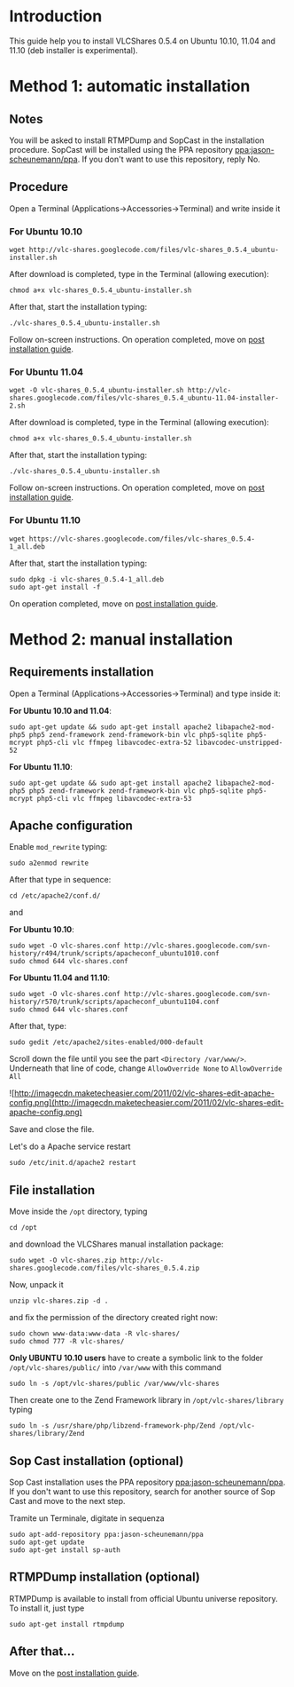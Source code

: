 # Introduction #

This guide help you to install VLCShares 0.5.4 on Ubuntu 10.10, 11.04 and 11.10 (deb installer is experimental).



# Method 1: automatic installation #

## Notes ##

You will be asked to install RTMPDump and SopCast in the installation procedure. SopCast will be installed using the PPA repository [ppa:jason-scheunemann/ppa](https://launchpad.net/~jason-scheunemann/+archive/ppa). If you don't want to use this repository, reply No.

## Procedure ##

Open a Terminal (Applications->Accessories->Terminal) and write inside it

### For Ubuntu 10.10 ###

```
wget http://vlc-shares.googlecode.com/files/vlc-shares_0.5.4_ubuntu-installer.sh
```

After download is completed, type in the Terminal (allowing execution):

```
chmod a+x vlc-shares_0.5.4_ubuntu-installer.sh
```

After that, start the installation typing:

```
./vlc-shares_0.5.4_ubuntu-installer.sh
```

Follow on-screen instructions. On operation completed, move on [post installation guide](PostInstallConfiguration054En.md).


### For Ubuntu 11.04 ###

```
wget -O vlc-shares_0.5.4_ubuntu-installer.sh http://vlc-shares.googlecode.com/files/vlc-shares_0.5.4_ubuntu-11.04-installer-2.sh
```


After download is completed, type in the Terminal (allowing execution):

```
chmod a+x vlc-shares_0.5.4_ubuntu-installer.sh
```

After that, start the installation typing:

```
./vlc-shares_0.5.4_ubuntu-installer.sh
```

Follow on-screen instructions. On operation completed, move on [post installation guide](PostInstallConfiguration054En.md).

### For Ubuntu 11.10 ###

```
wget https://vlc-shares.googlecode.com/files/vlc-shares_0.5.4-1_all.deb
```

After that, start the installation typing:

```
sudo dpkg -i vlc-shares_0.5.4-1_all.deb
sudo apt-get install -f
```

On operation completed, move on [post installation guide](PostInstallConfiguration054En.md).


# Method 2: manual installation #

## Requirements installation ##

Open a Terminal (Applications->Accessories->Terminal) and type inside it:

**For Ubuntu 10.10 and 11.04**:
```
sudo apt-get update && sudo apt-get install apache2 libapache2-mod-php5 php5 zend-framework zend-framework-bin vlc php5-sqlite php5-mcrypt php5-cli vlc ffmpeg libavcodec-extra-52 libavcodec-unstripped-52
```

**For Ubuntu 11.10**:
```
sudo apt-get update && sudo apt-get install apache2 libapache2-mod-php5 php5 zend-framework zend-framework-bin vlc php5-sqlite php5-mcrypt php5-cli vlc ffmpeg libavcodec-extra-53
```


## Apache configuration ##

Enable `mod_rewrite` typing:

```
sudo a2enmod rewrite
```

After that type in sequence:

```
cd /etc/apache2/conf.d/
```

and

**For Ubuntu 10.10**:
```
sudo wget -O vlc-shares.conf http://vlc-shares.googlecode.com/svn-history/r494/trunk/scripts/apacheconf_ubuntu1010.conf
sudo chmod 644 vlc-shares.conf
```

**For Ubuntu 11.04 and 11.10**:
```
sudo wget -O vlc-shares.conf http://vlc-shares.googlecode.com/svn-history/r570/trunk/scripts/apacheconf_ubuntu1104.conf
sudo chmod 644 vlc-shares.conf
```

After that, type:
```
sudo gedit /etc/apache2/sites-enabled/000-default
```

Scroll down the file until you see the part `<Directory /var/www/>`. Underneath that line of code, change `AllowOverride None` to `AllowOverride All`

![http://imagecdn.maketecheasier.com/2011/02/vlc-shares-edit-apache-config.png](http://imagecdn.maketecheasier.com/2011/02/vlc-shares-edit-apache-config.png)

Save and close the file.

Let's do a Apache service restart

```
sudo /etc/init.d/apache2 restart
```

## File installation ##

Move inside the `/opt` directory, typing

```
cd /opt
```

and download the VLCShares manual installation package:

```
sudo wget -O vlc-shares.zip http://vlc-shares.googlecode.com/files/vlc-shares_0.5.4.zip
```

Now, unpack it

```
unzip vlc-shares.zip -d .
```

and fix the permission of the directory created right now:

```
sudo chown www-data:www-data -R vlc-shares/
sudo chmod 777 -R vlc-shares/
```

**Only UBUNTU 10.10 users** have to create a symbolic link to the folder `/opt/vlc-shares/public/` into `/var/www` with this command

```
sudo ln -s /opt/vlc-shares/public /var/www/vlc-shares
```

Then create one to the Zend Framework library in `/opt/vlc-shares/library` typing

```
sudo ln -s /usr/share/php/libzend-framework-php/Zend /opt/vlc-shares/library/Zend
```

## Sop Cast installation (optional) ##

Sop Cast installation uses the PPA repository [ppa:jason-scheunemann/ppa](https://launchpad.net/~jason-scheunemann/+archive/ppa). If you don't want to use this repository, search for another source of Sop Cast and move to the next step.

Tramite un Terminale, digitate in sequenza
```
sudo apt-add-repository ppa:jason-scheunemann/ppa
sudo apt-get update
sudo apt-get install sp-auth
```

## RTMPDump installation (optional) ##

RTMPDump is available to install from official Ubuntu universe repository. To install it, just type

```
sudo apt-get install rtmpdump
```

## After that... ##

Move on the [post installation guide](PostInstallConfiguration054En.md).